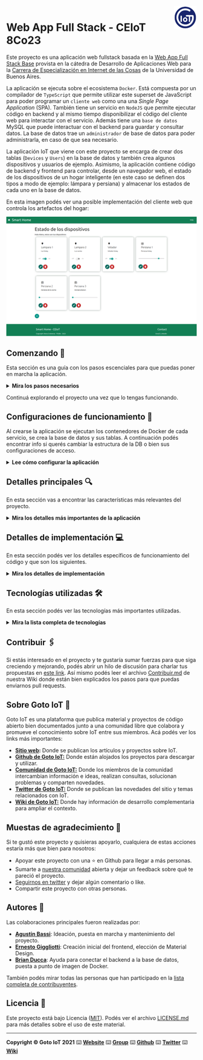 <a href="https://www.gotoiot.com/">
    <img src="doc/gotoiot-logo.png" alt="logo" title="Goto IoT" align="right" width="60" height="60" />
</a>

Web App Full Stack - CEIoT 8Co23
=======================

Este proyecto es una aplicación web fullstack basada en la [Web App Full Stack Base](https://github.com/mramos88/app-fullstack-base-2023-i08) provista en la cátedra de Desarrollo de Aplicaciones Web para la [Carrera de Especialización en Internet de las Cosas](https://lse.posgrados.fi.uba.ar/posgrados/especializaciones/internet-de-las-cosas) de la Universidad de Buenos Aires.

La aplicación se ejecuta sobre el ecosistema `Docker`. Está compuesta por un compilador de `TypeScript` que permite utilizar este superset de JavaScript para poder programar un `cliente web` como una una *Single Page Application* (SPA). También tiene un servicio en `NodeJS` que permite ejecutar código en backend y al mismo tiempo disponibilizar el código del cliente web para interactar con el servicio. Además tiene una `base de datos` MySQL que puede interactuar con el backend para guardar y consultar datos. La base de datos trae un `administrador` de base de datos para poder administrarla, en caso de que sea necesario.

La aplicación IoT que viene con este proyecto se encarga de crear dos tablas (`Devices` y `Users`) en la base de datos y también crea algunos dispositivos y usuarios de ejemplo. Asimismo, la aplicación contiene código de backend y frontend para controlar, desde un navegador web, el estado de los dispositivos de un hogar inteligente (en este caso se definen dos tipos a modo de ejemplo: lámpara y persiana) y almacenar los estados de cada uno en la base de datos. 

En esta imagen podés ver una posible implementación del cliente web que controla los artefactos del hogar:

![architecture](doc/webapp-example-1.png)

## Comenzando 🚀

Esta sección es una guía con los pasos escenciales para que puedas poner en marcha la aplicación.

<details><summary><b>Mira los pasos necesarios</b></summary><br>

### Instalar las dependencias

Para correr este proyecto es necesario que instales `Docker` y `Docker Compose`. 

En [este artículo](https://www.gotoiot.com/pages/articles/docker_installation_linux/) publicado en nuestra web están los detalles para instalar Docker y Docker Compose en una máquina Linux. Si querés instalar ambas herramientas en una Raspberry Pi podés seguir [este artículo](https://www.gotoiot.com/pages/articles/rpi_docker_installation) de nuestra web que te muestra todos los pasos necesarios.

En caso que quieras instalar las herramientas en otra plataforma o tengas algún incoveniente, podes leer la documentación oficial de [Docker](https://docs.docker.com/get-docker/) y también la de [Docker Compose](https://docs.docker.com/compose/install/).

Continua con la descarga del código cuando tengas las dependencias instaladas y funcionando.

### Descargar el código

Para descargar el código, lo más conveniente es que realices un `fork` de este proyecto a tu cuenta personal haciendo click en [este link](https://github.com/gotoiot/app-fullstack-base/fork). Una vez que ya tengas el fork a tu cuenta, descargalo con este comando (acordate de poner tu usuario en el link):

```
git clone https://github.com/USER/app-fullstack-base.git
```

> En caso que no tengas una cuenta en Github podes clonar directamente este repo.

### Ejecutar la aplicación

Para ejecutar la aplicación tenes que correr el comando `docker-compose up` desde la raíz del proyecto. Este comando va a descargar las imágenes de Docker de node, de typescript, de la base datos y del admin de la DB, y luego ponerlas en funcionamiento. 

Para acceder al cliente web ingresa a a la URL [http://localhost:8000/](http://localhost:8000/) y para acceder al admin de la DB accedé a [localhost:8001/](http://localhost:8001/). 

Si pudiste acceder al cliente web y al administrador significa que la aplicación se encuentra corriendo bien. 

> Si te aparece un error la primera vez que corres la app, deteńe el proceso y volvé a iniciarla. Esto es debido a que el backend espera que la DB esté creada al iniciar, y en la primera ejecución puede no alcanzar a crearse. A partir de la segunda vez el problema queda solucionado.

</details>

Continuá explorando el proyecto una vez que lo tengas funcionando.

## Configuraciones de funcionamiento 🔩

Al crearse la aplicación se ejecutan los contenedores de Docker de cada servicio, se crea la base de datos y sus tablas. A continuación podés encontrar info si querés cambiar la estructura de la DB o bien sus configuraciones de acceso.

<details><summary><b>Lee cómo configurar la aplicación</b></summary><br>

### Configuración de la DB

Como ya comprobaste, para acceder PHPMyAdmin tenés que ingresar en la URL [localhost:8001/](http://localhost:8001/). En el login del administrador, el usuario para acceder a la db es `root` y contraseña es la variable `MYSQL_ROOT_PASSWORD` del archivo `docker-compose.yml`.

Para el caso del servicio de NodeJS que se comunica con la DB fijate que en el archivo `src/backend/mysql-connector.js` están los datos de acceso para ingresar a la base.

Si quisieras cambiar la contraseña, puertos, hostname u otras configuraciones de la DB deberías primero modificar el servicio de la DB en el archivo `docker-compose.yml` y luego actualizar las configuraciones para acceder desde PHPMyAdmin y el servicio de NodeJS.

### Estructura de la DB

Al iniciar el servicio de la base de datos, si esta no está creada toma el archivo que se encuentra en `db/dumps/smart_home.sql` para crear la base de datos automáticamente.

En ese archivo está la configuración de la tabla `Devices` y otras configuraciones más. Si quisieras cambiar algunas configuraciones deberías modificar este archivo y crear nuevamente la base de datos para que se tomen en cuenta los cambios.

Tené en cuenta que la base de datos se crea con permisos de superusuario por lo que no podrías borrar el directorio con tu usuario de sistema, para eso debés hacerlo con permisos de administrador. En ese caso podés ejecutar el comando `sudo rm -r db/data` para borrar el directorio completo.

</details>


## Detalles principales 🔍

En esta sección vas a encontrar las características más relevantes del proyecto.

<details><summary><b>Mira los detalles más importantes de la aplicación</b></summary><br>
<br>

### Arquitectura de la aplicación

Como ya pudiste ver, la aplicación se ejecuta sobre el ecosistema Docker, y en esta imagen podés ver el diagrama de arquitectura.

![architecture](doc/architecture.png)

### El cliente web

El cliente web es una Single Page Application que se comunica con el servicio en NodeJS mediante JSON a través de requests HTTP. Puede consultar el estado de dispositivos en la base de datos (por medio del servicio en NodeJS) y también cambiar el estado de los mismos. Los estilos del código están basados en **Material Design**.

### El servicio web

El servicio en **NodeJS** posee distintos endpoints para comunicarse con el cliente web mediante requests HTTP enviando **JSON** en cada transacción. Procesando estos requests es capaz de comunicarse con la base de datos para consultar y controlar el estado de los dispositivos, y devolverle una respuesta al cliente web también en formato JSON. Así mismo el servicio es capaz de servir el código del cliente web.

### La base de datos

La base de datos se comunica con el servicio de NodeJS y permite almacenar el estado de los dispositivos en la tabla **Devices**. Ejecuta un motor **MySQL versión 5.7** y permite que la comunicación con sus clientes pueda realizarse usando usuario y contraseña en texto plano. En versiones posteriores es necesario brindar claves de acceso, por este motivo la versión 5.7 es bastante utilizada para fases de desarrollo.

### El administrador de la DB

Para esta aplicación se usa **PHPMyAdmin**, que es un administrador de base de datos web muy utilizado y que podés utilizar en caso que quieras realizar operaciones con la base, como crear tablas, modificar columnas, hacer consultas y otras cosas más.

### El compilador de TypeScript

**TypeScript** es un lenguaje de programación libre y de código abierto desarrollado y mantenido por Microsoft. Es un superconjunto de JavaScript, que esencialmente añade tipos estáticos y objetos basados en clases. Para esta aplicación se usa un compilador de TypeScript basado en una imagen de [Harmish](https://hub.docker.com/r/harmish) en Dockerhub, y está configurado para monitorear en tiempo real los cambios que se realizan sobre el directorio **src/frontend/ts** y automáticamente generar código compilado a JavaScript en el directorio  **src/frontend/js**. Los mensajes del compilador aparecen automáticamente en la terminal al ejecutar el comando **docker-compose up**.

### Ejecución de servicios

Los servicios de la aplicación se ejecutan sobre **contenedores de Docker**, así se pueden desplegar de igual manera en diferentes plataformas. Los detalles sobre cómo funcionan los servicios los podés ver directamente en el archivo **docker-compose.yml**.

### Organización del proyecto

En la siguiente ilustración podés ver cómo está organizado el proyecto para que tengas en claro qué cosas hay en cada lugar.

```sh
├── db                          # directorio de la DB
│   ├── data                    # estructura y datos de la DB
│   └── dumps                   # directorio de estructuras de la DB
│       └── smart_home.sql      # estructura con la base de datos "smart_home"
├── doc                         # documentacion general del proyecto
└── src                         # directorio codigo fuente
│   ├── backend                 # directorio para el backend de la aplicacion
│   │   ├── index.js            # codigo principal del backend
│   │   ├── mysql-connector.js  # codigo de conexion a la base de datos
│   │   ├── package.json        # configuracion de proyecto NodeJS
│   │   └── package-lock.json   # configuracion de proyecto NodeJS
│   └── frontend                # directorio para el frontend de la aplicacion
│       ├── js                  # codigo javascript que se compila automáticamente
│       ├── static              # donde alojan archivos de estilos, imagenes, fuentes, etc.
│       ├── ts                  # donde se encuentra el codigo TypeScript a desarrollar
│       └── index.html          # archivo principal del cliente HTML
├── docker-compose.yml          # archivo donde se aloja la configuracion completa
├── README.md                   # este archivo
├── CHANGELOG.md                # archivo para guardar los cambios del proyecto
├── LICENSE.md                  # licencia del proyecto
```

> No olvides ir poniendo tus cambios en el archivo `CHANGELOG.md` a medida que avanzas en el proyecto.

</details>

## Detalles de implementación 💻

En esta sección podés ver los detalles específicos de funcionamiento del código y que son los siguientes.

<details><summary><b>Mira los detalles de implementación</b></summary><br>

**Tipos de dispositivos**

La aplicación soporta 2 tipos de dispositivos:
1. Luces
2. Persianas

Los dispositivos del tipo 1 poseen un switch para encenderlos o apagarlos, los del tipo 2 poseen un slider para establecer su valor de estado que representa el porcentaje de apertura o cierre (0% - completamente cerrado; 100% - completamente abierto).

### Agregar un dispositivo

Para agregar un dispositivo desde el cliente web se debe acceder a la aplicación mediante la URL: http://localhost:8000/.

1. Si es la primera vez que ingresa, se deberá crear un usuario nuevo haciendo click sobre el botón con el ícono "+" y luego completando todos los datos solicitados (no se podrá cargar un usuario nuevo si no se introducen todos los datos).

![image](/doc/agregarusuario.png)


2. Para acceder al panel de dispositivos se deberá introducir un usuario y contraseña (si no se introduce usuario o contraseña, se desplegará un *toast* indicando que se requieren completar todos los datos).

![image](/doc/login.png)


3. Desde esta pantalla, se debe hacer click en el botón con el signo "+" en la parte inferior de la grilla. Esta acción abrirá un *modal* para la creación de un nuevo dispositivo, donde se deberán introducir todos los datos (en caso de no completarlos se desplegará un *toast* indicando que se requieren completar todos los datos).

![image](/doc/nuevodispositivo.png)


4. También es posible eliminar dispositivos o modificar sus parámetros mediante los botones inferiores de cada panel. 
* Al hacer click en el botón "Eliminar" se despliega un modal para confirmar la acción donde se muestran los datos del dispositivo.

![image](/doc/eliminardispositivo.png)

* Al hacer click en el botón "Editar" se despliega un modal similar al que se muestra para agregar un dispositivo nuevo, donde se podrán editar los parámetros del dispositivo.

![image](/doc/editardispositivo.png)

### Frontend

El frontend fue desarrollado con TypeScript. 

En la clase *Main* se implementan los métodos necesarios para gestionar las acciones solicitadas por el usuario desde la pagina web. La implementación del *event listener* permite que las acciones que el usuario realiza en la interfaz (por ejemplo, presionar un botón) tengan un nexo con el código del *Main*. Esto habilita las siguientes funcionalidades:
    
1. Autenticación mediante usuario y contraseña al panel de control
2. Crear un nuevo usuario
3. Listar todos los dispositivos creados en una grilla mediante *cards*
4. Crear un nuevo dispositivo
5. Modificar el estado de un dispositivo
6. Editar un dispositivo existente    
7. Eliminar un dispositivo existente 

Las validaciones de los datos de usuario y dispositivos se realiza tanto en el frontend como en el backend.    
    
Al ejecutar cada una de estas funcionalidades, el frontend realiza llamadas HTTP al backend para poder obtener el resultado esperado y en algunos casos se emitirá un mensaje tipo *toast* para informar al usuario si la operación tuvo éxito o falla. 

En la clase *Framework* se definen los métodos necesarios para delegar todas las peticiones (*GET*, *POST*, *PUT* y *DELETE*) al backend y gestiona las alertas relacionadas con estas peticiones.

### Backend

Las tecnologías utilizadas para el desarrollo del backend son NodeJS utilizando ExpressJS.

Los datos se almacenan en una base de datos MySQL persistente con las siguientes tablas:
1. Users:
    *   id: identificador único de cada usuario.
    *   username: nombre del usuario.
    *   password: contraseña del usuario.

> NOTA (punto a mejorar): no se recomienda almacenar contraseñas directamente en la base de datos. Se recomienda utilizar técnicas de encriptación para almacenar y verificar las contraseñas de forma segura.

2. Devices:
    *   id: identificador único de cada dispositivo.
    *   name: nombre del dispositivo.
    *   description: descripción del dispositivo.
    *   state: estado actual del dispositivo (0/1 para lámpara, 0 a 100 para persiana).
    *   type: tipo de dispositivo (1 para lámpara, 2 para persiana).
    
En el archivo *index.js* que se encuentra en la raíz de la carpeta "backend" están definidos los parámetros de conexión a la base de datos y los *endpoints* de los dispositivos. Esto permite efectuar las siguientes acciones:
1. Validar un usuario por el *username* y *password*
2. Crear un usuario nuevo
3. Obtener todos los dispositivos
4. Obtener los datos de un dispositivo por su ID
5. Crear un un dispositivo nuevo
6. Modificar los datos de un dispositivo
7. Actualizar el estado de un dispositivo
8. Eliminar un dispositivo

Cada endpoint hace una validación inicial de y devuelve al frontend los siguientes códigos, junto con un mensaje descriptivo:
* 400: error de comunicación a la base de datos u otro tipo de error según la operación
* 401: usuario no existente
* 200: operación realizada con éxito
* 201: dato insertado a la base de datos con éxito

<details><summary><b>Ver los endpoints disponibles</b></summary><br>
1. Endpoint para validar el login de un usuario.
    
    URL: http://localhost:8000/users/login

```json
{
    "method": "post",
    "request_headers": "application/json",
    "response_code": 200,
    "username": "exampleuser",
    "password": "examplepassword"
}
```

Query SQL empleada:    
```sql
    SELECT * FROM `Users` WHERE username = ? AND password = ?
```

    El *status code* de respuesta en caso de éxito será 200, con el mensaje "Ok". 
    En caso de que la operación falle el *status code* de respuesta será 401, con el mensaje "Error". 

2. Endpoint para crear un usuario nuevo.

    URL: http://localhost:8000/users/

```json
{
    "method": "post",
    "request_headers": "application/json",
    "response_code": 200,
    "username": "exampleuser",
    "password": "examplepassword",
    "type": "1"
}
```

Query SQL empleada:    
```sql
    INSERT INTO `Users` (`username`, `password`, `type`) VALUES (?, ?, ?)
```
    
    El *status code* de respuesta en caso de éxito será 201, con el mensaje "Usuario creado correctamente". 
    En caso de que la operación falle el *status code* de respuesta será 400. 


3. Endpoint para obtener todos los dispositivos.
    
    URL: http://localhost:8000/devices
    Content-Type: application/json

```json
{
    "method": "get",
    "request_headers": "application/json",
    "response_code": 200,
    "request_response": [
            {"id":1,"name":"Lampara 1","description":"Luz living","state":1,"type":1},
            {"id":2,"name":"Lampara 2","description":"Luz cocina","state":0,"type":1},
            ...
            {"id":7,"name":"Velador 2","description":"Velador de la habitación.","state":0,"type":1}
        ]
}
```

Query SQL empleada:    
```sql
    SELECT * FROM Devices
```
    
    El *status code* de respuesta en caso de éxito será 200. 
    En caso de que la operación falle el *status code* de respuesta será 400. 
    
4. Endpoint para obtener un dispositivo específico a partir de su ID.

    URL: http://localhost:8000/devices/:id
    Ejemplo: http://localhost:8000/devices/2

```json
{
    "method": "get",
    "request_headers": "application/json",
    "response_code": 200,
    "request_response": {"id":2,"name":"Lampara 2","description":"Luz cocina","state":0,"type":1},
}
```

Query SQL empleada:
```sql
    SELECT * FROM Devices WHERE id = ?
```
    El *status code* de respuesta en caso de éxito será 200. 
    En caso de que la operación falle debido a que el dispositivo no existe u otro motivo, el *status code* de respuesta será 400.
    
5. Endpoint para crear un nuevo dispositivo.
    URL: http://localhost:8000/devices

```json
{
    "method": "post",
    "request_headers": "application/json",
    "response_code": 200,
    "payload": {"name": "Example", "description": "Example", "type": 1, "state": 0},
    "request_response": {"id": 8},
}
```

Query SQL empleada:    
```sql
    INSERT INTO `Devices` (`name`, `description`, `state`, `type`) VALUES (?, ?, ?, ?)
```
    
    El *status code* de respuesta en caso de éxito será 201. 
    En caso de que la operación falle debido a que el dispositivo no existe u otro motivo, el *status code* de respuesta será 400.
    
6. Endpoint para modificar un dispositivo específico a partir de su ID.

   URL: http://localhost:8000/devices/:id
   Ejemplo: http://localhost:8000/devices/8

```json
{
    "method": "put",
    "request_headers": "application/json",
    "response_code": 200,
    "payload": { "id": 8, "name": "Example", "description": "Example", "type": 2, "state": 0 },
    "request_response": {"changedRows": 1},
}
```

Query SQL empleada:    
```sql
    UPDATE `Devices` SET `name` = ?, `description` = ? , `type` = ? WHERE `id` = ?
```

    El *status code* de respuesta en caso de éxito será 200. 
    En caso de que la operación falle debido a que el dispositivo no existe u otro motivo, el *status code* de respuesta será 400.

7- Endpoint para cambiar el estado de un dispositivo.
    
    URL: http://localhost:8000/devices/:id
    Ejemplo: http://localhost:8000/devices/8
    
```json
{
    "method": "put",
    "request_headers": "application/json",
    "response_code": 200,
    "payload": { "id": 8, "state": 20 },
    "request_response": {"changedRows": 1},
}
```

Query SQL empleada:    
```sql
    UPDATE `Devices` SET `state` = ? WHERE `id` = ?
```

    El *status code* de respuesta en caso de éxito será 200. 
    En caso de que la operación falle debido a que el dispositivo no existe u otro motivo, el *status code* de respuesta será 400.

8- Endpoint para eliminar un dispositivo específico a partir de su id.
    
    URL: http://localhost:8000devices/:id
    Ejemplo: http://localhost:8000/devices/8
    
```json
{
    "method": "delete",
    "request_headers": "application/json",
    "response_code": 200,
    "request_response": "deleted",
}
```

Query SQL empleada:    
```sql
    DELETE FROM Devices WHERE id = ?
```
    
    El *status code* de respuesta en caso de éxito será 200. 
    En caso de que la operación falle debido a que el dispositivo no existe u otro motivo, el *status code* de respuesta será 400.

</details>

</details>


## Tecnologías utilizadas 🛠️

En esta sección podés ver las tecnologías más importantes utilizadas.

<details><summary><b>Mira la lista completa de tecnologías</b></summary><br>

* [Docker](https://www.docker.com/) - Ecosistema que permite la ejecución de contenedores de software.
* [Docker Compose](https://docs.docker.com/compose/) - Herramienta que permite administrar múltiples contenedores de Docker.
* [Node JS](https://nodejs.org/es/) - Motor de ejecución de código JavaScript en backend.
* [MySQL](https://www.mysql.com/) - Base de datos para consultar y almacenar datos.
* [PHPMyAdmin](https://www.phpmyadmin.net/) - Administrador web de base de datos.
* [Material Design](https://material.io/design) - Bibliotecas de estilo responsive para aplicaciones web.
* [TypeScript](https://www.typescriptlang.org/) - Superset de JavaScript tipado y con clases.

</details>

## Contribuir 🖇️

Si estás interesado en el proyecto y te gustaría sumar fuerzas para que siga creciendo y mejorando, podés abrir un hilo de discusión para charlar tus propuestas en [este link](https://github.com/gotoiot/app-fullstack-base/issues/new). Así mismo podés leer el archivo [Contribuir.md](https://github.com/gotoiot/gotoiot-doc/wiki/Contribuir) de nuestra Wiki donde están bien explicados los pasos para que puedas enviarnos pull requests.

## Sobre Goto IoT 📖

Goto IoT es una plataforma que publica material y proyectos de código abierto bien documentados junto a una comunidad libre que colabora y promueve el conocimiento sobre IoT entre sus miembros. Acá podés ver los links más importantes:

* **[Sitio web](https://www.gotoiot.com/):** Donde se publican los artículos y proyectos sobre IoT. 
* **[Github de Goto IoT:](https://github.com/gotoiot)** Donde están alojados los proyectos para descargar y utilizar. 
* **[Comunidad de Goto IoT:](https://groups.google.com/g/gotoiot)** Donde los miembros de la comunidad intercambian información e ideas, realizan consultas, solucionan problemas y comparten novedades.
* **[Twitter de Goto IoT:](https://twitter.com/gotoiot)** Donde se publican las novedades del sitio y temas relacionados con IoT.
* **[Wiki de Goto IoT:](https://github.com/gotoiot/doc/wiki)** Donde hay información de desarrollo complementaria para ampliar el contexto.

## Muestas de agradecimiento 🎁

Si te gustó este proyecto y quisieras apoyarlo, cualquiera de estas acciones estaría más que bien para nosotros:

* Apoyar este proyecto con una ⭐ en Github para llegar a más personas.
* Sumarte a [nuestra comunidad](https://groups.google.com/g/gotoiot) abierta y dejar un feedback sobre qué te pareció el proyecto.
* [Seguirnos en twitter](https://github.com/gotoiot/doc/wiki) y dejar algún comentario o like.
* Compartir este proyecto con otras personas.

## Autores 👥

Las colaboraciones principales fueron realizadas por:

* **[Agustin Bassi](https://github.com/agustinBassi)**: Ideación, puesta en marcha y mantenimiento del proyecto.
* **[Ernesto Giggliotti](https://github.com/ernesto-g)**: Creación inicial del frontend, elección de Material Design.
* **[Brian Ducca](https://github.com/brianducca)**: Ayuda para conectar el backend a la base de datos, puesta a punto de imagen de Docker.

También podés mirar todas las personas que han participado en la [lista completa de contribuyentes](https://github.com/###/contributors).

## Licencia 📄

Este proyecto está bajo Licencia ([MIT](https://choosealicense.com/licenses/mit/)). Podés ver el archivo [LICENSE.md](LICENSE.md) para más detalles sobre el uso de este material.

---

**Copyright © Goto IoT 2021** ⌨️ [**Website**](https://www.gotoiot.com) ⌨️ [**Group**](https://groups.google.com/g/gotoiot) ⌨️ [**Github**](https://www.github.com/gotoiot) ⌨️ [**Twitter**](https://www.twitter.com/gotoiot) ⌨️ [**Wiki**](https://github.com/gotoiot/doc/wiki)
